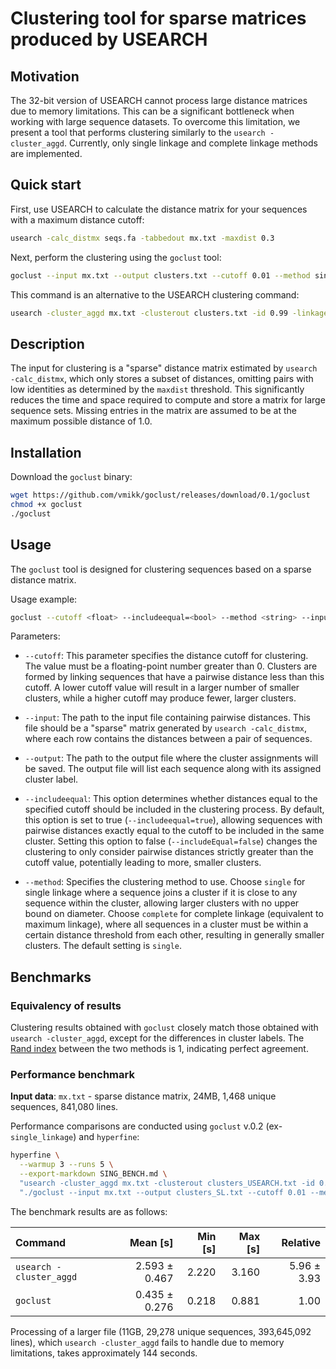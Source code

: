 # Clustering tool for sparse matrices produced by USEARCH

## Motivation

The 32-bit version of USEARCH cannot process large distance matrices due to memory limitations. 
This can be a significant bottleneck when working with large sequence datasets. 
To overcome this limitation, we present a tool that performs clustering similarly to the `usearch -cluster_aggd`. 
Currently, only single linkage and complete linkage methods are implemented.  

## Quick start

First, use USEARCH to calculate the distance matrix for your sequences with a maximum distance cutoff:
```bash
usearch -calc_distmx seqs.fa -tabbedout mx.txt -maxdist 0.3
```

Next, perform the clustering using the `goclust` tool:
```bash
goclust --input mx.txt --output clusters.txt --cutoff 0.01 --method single
```

This command is an alternative to the USEARCH clustering command:
```bash 
usearch -cluster_aggd mx.txt -clusterout clusters.txt -id 0.99 -linkage min
```


## Description

The input for clustering is a "sparse" distance matrix 
estimated by `usearch -calc_distmx`, 
which only stores a subset of distances, 
omitting pairs with low identities as determined by the `maxdist` threshold. 
This significantly reduces the time and space required to compute 
and store a matrix for large sequence sets. 
Missing entries in the matrix are assumed to be at the maximum possible distance of 1.0.

## Installation

Download the `goclust` binary:

```bash
wget https://github.com/vmikk/goclust/releases/download/0.1/goclust
chmod +x goclust
./goclust
``` 

## Usage

The `goclust` tool is designed for clustering sequences based on a sparse distance matrix.   

Usage example:
```bash
goclust --cutoff <float> --includeequal=<bool> --method <string> --input <file> --output <file>
```

Parameters:

- `--cutoff`: This parameter specifies the distance cutoff for clustering. The value must be a floating-point number greater than 0. Clusters are formed by linking sequences that have a pairwise distance less than this cutoff. A lower cutoff value will result in a larger number of smaller clusters, while a higher cutoff may produce fewer, larger clusters.

- `--input`: The path to the input file containing pairwise distances. This file should be a "sparse" matrix generated by `usearch -calc_distmx`, where each row contains the distances between a pair of sequences.

- `--output`: The path to the output file where the cluster assignments will be saved. The output file will list each sequence along with its assigned cluster label.

- `--includeequal`: This option determines whether distances equal to the specified cutoff should be included in the clustering process. By default, this option is set to true (`--includeequal=true`), allowing sequences with pairwise distances exactly equal to the cutoff to be included in the same cluster. Setting this option to false (`--includeEqual=false`) changes the clustering to only consider pairwise distances strictly greater than the cutoff value, potentially leading to more, smaller clusters.

- `--method`: Specifies the clustering method to use. Choose `single` for single linkage where a sequence joins a cluster if it is close to any sequence within the cluster, allowing larger clusters with no upper bound on diameter. Choose `complete` for complete linkage (equivalent to maximum linkage), where all sequences in a cluster must be within a certain distance threshold from each other, resulting in generally smaller clusters. The default setting is `single`.

## Benchmarks

### Equivalency of results

Clustering results obtained with `goclust` closely match 
those obtained with `usearch -cluster_aggd`, except for the differences in cluster labels.
The [Rand index](https://en.wikipedia.org/wiki/Rand_index) between the two methods is 1, indicating perfect agreement.

### Performance benchmark

**Input data**: `mx.txt` - sparse distance matrix, 24MB, 1,468 unique sequences, 841,080 lines.  

Performance comparisons are conducted using `goclust` v.0.2 (ex-`single_linkage`) and `hyperfine`:

```bash
hyperfine \
  --warmup 3 --runs 5 \
  --export-markdown SING_BENCH.md \
  "usearch -cluster_aggd mx.txt -clusterout clusters_USEARCH.txt -id 0.99 -linkage min" \
  "./goclust --input mx.txt --output clusters_SL.txt --cutoff 0.01 --method single"
```

The benchmark results are as follows:

| Command                 |      Mean [s] | Min [s] | Max [s] |    Relative |
|:------------------------| -------------:| -------:| -------:| -----------:|
| `usearch -cluster_aggd` | 2.593 ± 0.467 |   2.220 |   3.160 | 5.96 ± 3.93 |
| `goclust`               | 0.435 ± 0.276 |   0.218 |   0.881 |        1.00 |


Processing of a larger file (11GB, 29,278 unique sequences, 393,645,092 lines), which `usearch -cluster_aggd` fails to handle due to memory limitations, takes approximately 144 seconds.
